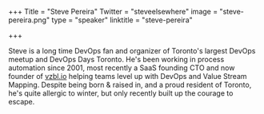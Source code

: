 +++
Title = "Steve Pereira"
Twitter = "steveelsewhere"
image = "steve-pereira.png"
type = "speaker"
linktitle = "steve-pereira"

+++

Steve is a long time DevOps fan and organizer of Toronto's largest DevOps meetup and DevOps Days Toronto. He's been working in process automation since 2001, most recently a SaaS founding CTO and now founder of [vzbl.io](https://vzbl.io) helping teams level up with DevOps and Value Stream Mapping. Despite being born & raised in, and a proud resident of Toronto, he's quite allergic to winter, but only recently built up the courage to escape.
